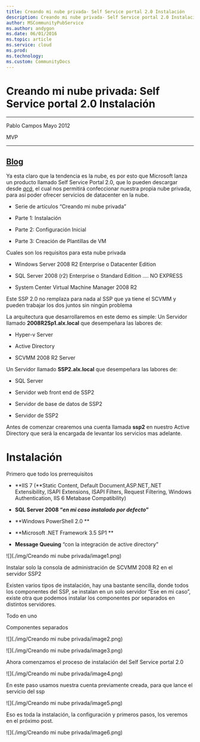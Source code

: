 ```yaml
---
title: Creando mi nube privada- Self Service portal 2.0 Instalación
description: Creando mi nube privada- Self Service portal 2.0 Instalación
author: MSCommunityPubService
ms.author: andygon
ms.date: 06/01/2016
ms.topic: article
ms.service: cloud
ms.prod: 
ms.technology:
ms.custom: CommunityDocs
---
```


# Creando mi nube privada: Self Service portal 2.0 Instalación

  ----------------------------------------------------------------
  Pablo Campos                                         Mayo 2012
                                                       
  MVP                                                  
  ---------------------------------------------------- -----------
  [Blog](http://geeks.ms/blogs/pcampos/default.aspx)
  ----------------------------------------------------------------

Ya esta claro que la tendencia es la nube, es por esto que Microsoft
lanza un producto llamado Self Service Portal 2.0, que lo pueden
descargar desde
[*acá*](http://www.microsoft.com/downloads/en/details.aspx?FamilyID=fef38539-ae5a-462b-b1c9-9a02238bb8a7&displaylang=es),
el cual nos permitirá confeccionar nuestra propia nube privada, para así
poder ofrecer servicios de datacenter en la nube.

- Serie de artículos “Creando mi nube privada”

- Parte 1: Instalación

- Parte 2: Configuración Inicial

- Parte 3: Creación de Plantillas de VM

    

Cuales son los requisitos para esta nube privada

- Windows Server 2008 R2 Enterprise o Datacenter Edition

- SQL Server 2008 (r2) Enterprise o Standard Edition …. NO EXPRESS

- System Center Virtual Machine Manager 2008 R2

    

Este SSP 2.0 no remplaza para nada al SSP que ya tiene el SCVMM y pueden
trabajar los dos juntos sin ningún problema

La arquitectura que desarrollaremos en este demo es simple:
Un Servidor llamado **2008R2Sp1.alx.local** que desempeñara las labores
de:

- Hyper-v Server

- Active Directory

- SCVMM 2008 R2 Server

    

Un Servidor llamado **SSP2.alx.local** que desempeñara las labores de:

- SQL Server

- Servidor web front end de SSP2

- Servidor de base de datos de SSP2

- Servidor de SSP2

    

Antes de comenzar crearemos una cuenta llamada **ssp2** en nuestro
Active Directory que será la encargada de levantar los servicios mas
adelante.

Instalación
===========

Primero que todo los prerrequisitos

- **IIS 7 (**Static Content, Default Document,ASP.NET,.NET Extensibility, ISAPI Extensions, ISAPI Filters, Request Filtering, Windows Authentication, IIS 6 Metabase Compatibility)

- **SQL Server 2008 “*en mi caso instalado por defecto*”**

- **Windows PowerShell 2.0 **

- **Microsoft .NET Framework 3.5 SP1 **

- **Message Queuing** “con la integración de active directory”



![](./img/Creando mi nube privada/image1.png)

Instalar solo la consola de administración de SCVMM 2008 R2 en el servidor SSP2

Existen varios tipos de instalación, hay una bastante sencilla, donde
todos los componentes del SSP, se instalan en un solo servidor “Ese en
mi caso”, existe otra que podemos instalar los componentes por separados
en distintos servidores.

Todo en uno

Componentes separados


![](./img/Creando mi nube privada/image2.png)

![](./img/Creando mi nube privada/image3.png)

Ahora comenzamos el proceso de instalación del Self Service portal
2.0

![](./img/Creando mi nube privada/image4.png)

En este paso usamos nuestra cuenta previamente creada, para que lance el
servicio del ssp

![](./img/Creando mi nube privada/image5.png)

Eso es toda la instalación, la configuración y primeros pasos, los
veremos en el próximo post.

![](./img/Creando mi nube privada/image6.png)






